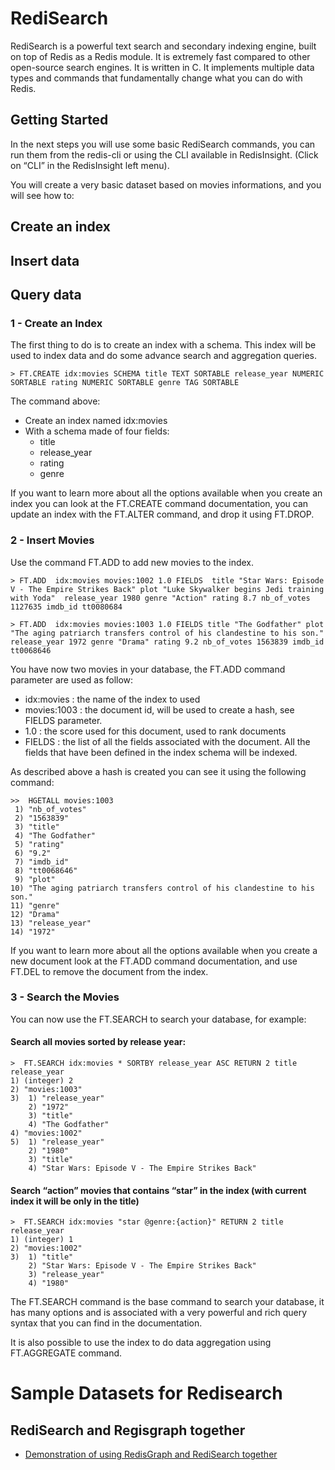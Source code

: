 
# RediSearch

RediSearch is a powerful text search and secondary indexing engine, built on top of Redis as a Redis module. It is extremely fast compared to other open-source search engines.
It is written in C. It implements multiple data types and commands that fundamentally change what you can do with Redis.

## Getting Started 

In the next steps you will use some basic RediSearch commands, you can run them from the redis-cli or using the CLI available in RedisInsight. (Click on “CLI” in the RedisInsight left menu).

You will create a very basic dataset based on movies informations, and you will see how to:

## Create an index
## Insert data
## Query data

### 1 - Create an Index

The first thing to do is to create an index with a schema. This index will be used to index data and do some advance search and aggregation queries.

```
> FT.CREATE idx:movies SCHEMA title TEXT SORTABLE release_year NUMERIC SORTABLE rating NUMERIC SORTABLE genre TAG SORTABLE
```

The command above:

- Create an index named idx:movies
- With a schema made of four fields:
  - title
  - release_year
  - rating
  - genre

If you want to learn more about all the options available when you create an index you can look at the FT.CREATE command documentation, you can update an index with the FT.ALTER command, and drop it using FT.DROP.


### 2 - Insert Movies

Use the command FT.ADD to add new movies to the index.

```
> FT.ADD  idx:movies movies:1002 1.0 FIELDS  title "Star Wars: Episode V - The Empire Strikes Back" plot "Luke Skywalker begins Jedi training with Yoda"  release_year 1980 genre "Action" rating 8.7 nb_of_votes 1127635 imdb_id tt0080684
```

```
> FT.ADD  idx:movies movies:1003 1.0 FIELDS title "The Godfather" plot "The aging patriarch transfers control of his clandestine to his son."  release_year 1972 genre "Drama" rating 9.2 nb_of_votes 1563839 imdb_id tt0068646
```

You have now two movies in your database, the FT.ADD command parameter are used as follow:

 - idx:movies : the name of the index to used
 - movies:1003 : the document id, will be used to create a hash, see FIELDS parameter.
 - 1.0 : the score used for this document, used to rank documents
 - FIELDS : the list of all the fields associated with the document. All the fields that have been defined in the index schema will be indexed.

As described above a hash is created you can see it using the following command:

```
>>  HGETALL movies:1003
 1) "nb_of_votes"
 2) "1563839"
 3) "title"
 4) "The Godfather"
 5) "rating"
 6) "9.2"
 7) "imdb_id"
 8) "tt0068646"
 9) "plot"
10) "The aging patriarch transfers control of his clandestine to his son."
11) "genre"
12) "Drama"
13) "release_year"
14) "1972"
```

If you want to learn more about all the options available when you create a new document look at the FT.ADD command documentation, and use FT.DEL to remove the document from the index.

### 3 - Search the Movies

You can now use the FT.SEARCH to search your database, for example:

#### Search all movies sorted by release year:

```
>  FT.SEARCH idx:movies * SORTBY release_year ASC RETURN 2 title release_year
1) (integer) 2
2) "movies:1003"
3) 	1) "release_year"
	2) "1972"
	3) "title"
	4) "The Godfather"
4) "movies:1002"
5) 	1) "release_year"
   	2) "1980"
   	3) "title"
	4) "Star Wars: Episode V - The Empire Strikes Back"
```

#### Search “action” movies that contains “star” in the index (with current index it will be only in the title)

```
>  FT.SEARCH idx:movies "star @genre:{action}" RETURN 2 title release_year
1) (integer) 1
2) "movies:1002"
3) 	1) "title"
	2) "Star Wars: Episode V - The Empire Strikes Back"
	3) "release_year"
	4) "1980"
```

The FT.SEARCH command is the base command to search your database, it has many options and is associated with a very powerful and rich query syntax that you can find in the documentation.

It is also possible to use the index to do data aggregation using FT.AGGREGATE command.



# Sample Datasets for Redisearch

## RediSearch and Regisgraph together

- [Demonstration of using RedisGraph and RediSearch together](https://github.com/stockholmux/conf19-search-graph-demo)
